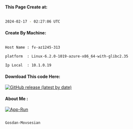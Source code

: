 
   
#### This Page Create at:

```bash

2024-02-17 - 02:27:06 UTC

```

#### Create By Machine:

```bash

Host Name : fv-az1245-313

platform  : Linux-6.2.0-1019-azure-x86_64-with-glibc2.35

Ip Local  : 10.1.0.19

```
#### Download This code Here:

[![GitHub release (latest by date)](https://img.shields.io/github/v/release/Gosdan-Movsesian/Gosdan?style=for-the-badge&label=Download)](https://github.com/Gosdan-Movsesian/Gosdan/releases) 

</p> 

#### About Me :

[![App-Run](https://github.com/Gosdan-Movsesian/Gosdan/actions/workflows/App-Run.yml/badge.svg)](https://github.com/Gosdan-Movsesian/Gosdan/actions/workflows/App-Run.yml)

```bash

Gosdan-Movsesian

```

